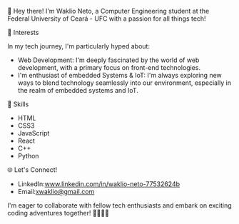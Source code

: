 👋 Hey there! 
    I'm Waklio Neto, a Computer Engineering student at the Federal University of Ceará - UFC with a passion for all things tech!


🌱 Interests

In my tech journey, I'm particularly hyped about:

- Web Development: I'm deeply fascinated by the world of web development, with a primary focus on front-end technologies.
- I'm enthusiast of embedded Systems & IoT: I'm always exploring new ways to blend technology seamlessly into our environment, especially in the realm of embedded systems and IoT.


🚀 Skills

  - HTML
  - CSS3
  - JavaScript
  - React
  - C++
  - Python


🌐 Let's Connect!

- LinkedIn:www.linkedin.com/in/waklio-neto-77532624b
- Email:xwaklio@gmail.com

I'm eager to collaborate with fellow tech enthusiasts and embark on exciting coding adventures together! 🚀🐕‍🦺🍃
